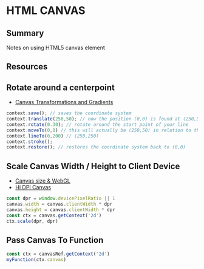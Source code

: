 # HTML CANVAS

## Summary
Notes on using HTML5 canvas element

## Resources

## Rotate around a centerpoint
- [Canvas Transformations and Gradients](http://code.tutsplus.com/tutorials/canvas-from-scratch-transformations-and-gradients--net-19637)

```javascript
context.save(); // saves the coordinate system
context.translate(250,50); // now the position (0,0) is found at (250,50)
context.rotate(0.30); // rotate around the start point of your line
context.moveTo(0,0) // this will actually be (250,50) in relation to the upper left corner
context.lineTo(0,200) // (250,250)
context.stroke();
context.restore(); // restores the coordinate system back to (0,0)
```


## Scale Canvas Width / Height to Client Device
- [Canvas size & WebGL](https://developer.mozilla.org/en-US/docs/Web/API/WebGL_API/By_example/Canvas_size_and_WebGL)
- [Hi DPI Canvas](https://www.html5rocks.com/en/tutorials/canvas/hidpi/)

```javascript
const dpr = window.devicePixelRatio || 1
canvas.width = canvas.clientWidth * dpr
canvas.height = canvas.clientWidth * dpr
const ctx = canvas.getContext('2d')
ctx.scale(dpr, dpr)
```

## Pass Canvas To Function
```javascript
const ctx = canvasRef.getContext('2d')
myFunction(ctx.canvas)
```

